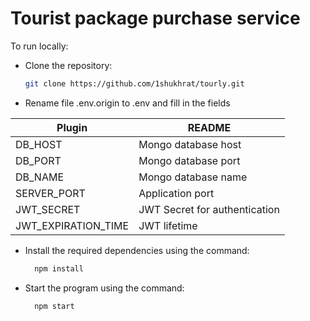 <h1>Tourist package purchase service</h1>

To run locally:

- Clone the repository:
  
	```sh
	git clone https://github.com/1shukhrat/tourly.git
- Rename file .env.origin to .env and fill in the fields

| Plugin | README |
| ------ | ------ |
| DB_HOST | Mongo database host |
| DB_PORT | Mongo database port |
| DB_NAME | Mongo database name |
| SERVER_PORT | Application port |
| JWT_SECRET | JWT Secret for authentication |
| JWT_EXPIRATION_TIME | JWT lifetime |

- Install the required dependencies using the command:

  ```sh
  	npm install

- Start the program using the command:
  ```sh
  	npm start
